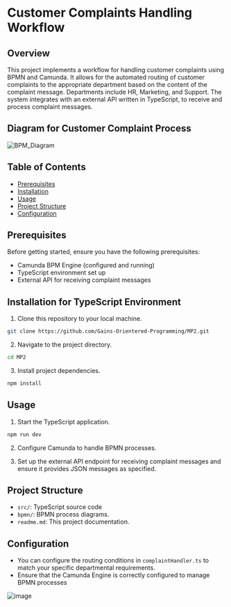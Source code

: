 # Customer Complaints Handling Workflow

## Overview

This project implements a workflow for handling customer complaints using BPMN and Camunda. It allows for the automated routing of customer complaints to the appropriate department based on the content of the complaint message. Departments include HR, Marketing, and Support. The system integrates with an external API written in TypeScript, to receive and process complaint messages.

## Diagram for Customer Complaint Process
![BPM_Diagram](https://github.com/Gains-Orientered-Programming/MP2/assets/78692409/82758d12-997d-4431-aa82-a78b63b124b)

## Table of Contents

- [Prerequisites](#prerequisites)
- [Installation](#installation-for-typescript-environment)
- [Usage](#usage)
- [Project Structure](#project-structure)
- [Configuration](#configuration)

## Prerequisites

Before getting started, ensure you have the following prerequisites:

- Camunda BPM Engine (configured and running)
- TypeScript environment set up
- External API for receiving complaint messages

## Installation for TypeScript Environment

1. Clone this repository to your local machine.

```bash
git clone https://github.com/Gains-Orientered-Programming/MP2.git
```

2. Navigate to the project directory.

```bash
cd MP2
```

3. Install project dependencies.

```bash
npm install
```

## Usage

1. Start the TypeScript application.

```bash
npm run dev
```

2. Configure Camunda to handle BPMN processes.

2. Set up the external API endpoint for receiving complaint messages and ensure it provides JSON messages as specified.

## Project Structure
- `src/`: TypeScript source code
- `bpmn/`: BPMN process diagrams.
- `readme.md`: This project documentation.

## Configuration
- You can configure the routing conditions in `complaintHandler.ts` to match your specific departmental requirements.
- Ensure that the Camunda Engine is correctly configured to manage BPMN processes

![image](https://github.com/Gains-Orientered-Programming/MP2/assets/78900612/4d93ee8f-1047-44e2-9e59-d219ccbe415b)

